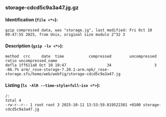 ### storage-cdcd5c9a3a47.jg.gz
#### Identification (`file <*>`):
```
gzip compressed data, was "storage.jg", last modified: Fri Oct 10 09:47:55 2025, from Unix, original size modulo 2^32 3
```
#### Description (`gzip -lv <*>`):
```
method  crc     date  time           compressed        uncompressed  ratio uncompressed_name
defla 1ff611a8 Oct 10 10:47                  34                   3 -66.7% arm/_rose-storage-7.20.1-arm.npk/_rose-storage.sfs/home/web/webfig/storage-cdcd5c9a3a47.jg
```
#### Listing (`ls -AlR --time-style=full-iso <*>`):
```
/:
total 4
-rw-r--r-- 1 root root 3 2025-10-11 13:53:59.019522381 +0100 storage-cdcd5c9a3a47.jg
```

